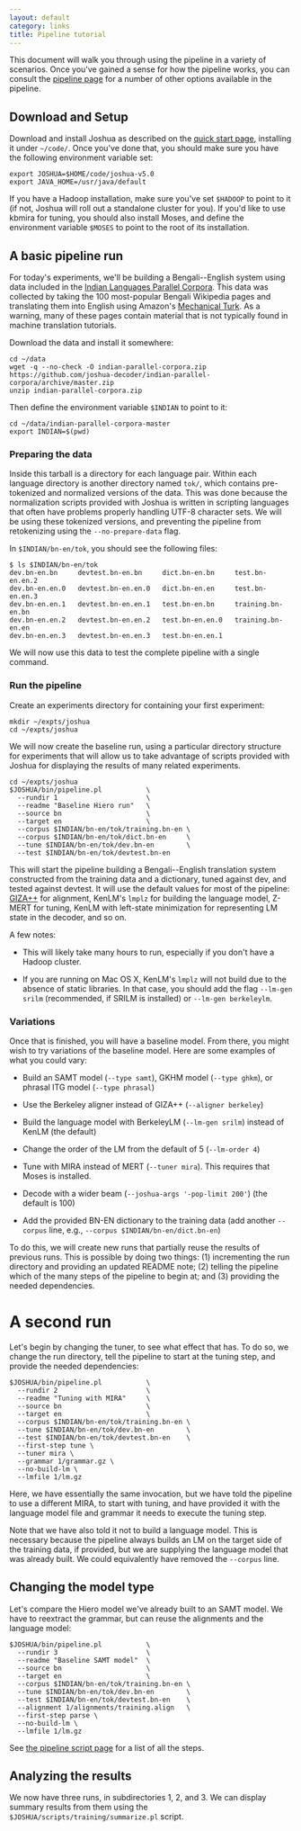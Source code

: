 ```yaml
---
layout: default
category: links
title: Pipeline tutorial
---
```


This document will walk you through using the pipeline in a variety of scenarios. Once you've gained a
sense for how the pipeline works, you can consult the [pipeline page](pipeline.html) for a number of
other options available in the pipeline.

## Download and Setup

Download and install Joshua as described on the [quick start page](index.html), installing it under
`~/code/`. Once you've done that, you should make sure you have the following environment variable set:

    export JOSHUA=$HOME/code/joshua-v5.0
    export JAVA_HOME=/usr/java/default

If you have a Hadoop installation, make sure you've set `$HADOOP` to point to it (if not, Joshua
will roll out a standalone cluster for you). If you'd like to use kbmira for tuning, you should also
install Moses, and define the environment variable `$MOSES` to point to the root of its installation.

## A basic pipeline run

For today's experiments, we'll be building a Bengali--English system using data included in the
[Indian Languages Parallel Corpora](/indian-parallel-corpora/). This data was collected by taking
the 100 most-popular Bengali Wikipedia pages and translating them into English using Amazon's
[Mechanical Turk](http://www.mturk.com/). As a warning, many of these pages contain material that is
not typically found in machine translation tutorials.

Download the data and install it somewhere:

    cd ~/data
    wget -q --no-check -O indian-parallel-corpora.zip https://github.com/joshua-decoder/indian-parallel-corpora/archive/master.zip
    unzip indian-parallel-corpora.zip

Then define the environment variable `$INDIAN` to point to it:

    cd ~/data/indian-parallel-corpora-master
    export INDIAN=$(pwd)
    
### Preparing the data

Inside this tarball is a directory for each language pair. Within each language directory is another
directory named `tok/`, which contains pre-tokenized and normalized versions of the data. This was
done because the normalization scripts provided with Joshua is written in scripting languages that
often have problems properly handling UTF-8 character sets. We will be using these tokenized
versions, and preventing the pipeline from retokenizing using the `--no-prepare-data` flag.

In `$INDIAN/bn-en/tok`, you should see the following files:

    $ ls $INDIAN/bn-en/tok
    dev.bn-en.bn     devtest.bn-en.bn     dict.bn-en.bn     test.bn-en.en.2
    dev.bn-en.en.0   devtest.bn-en.en.0   dict.bn-en.en     test.bn-en.en.3
    dev.bn-en.en.1   devtest.bn-en.en.1   test.bn-en.bn     training.bn-en.bn
    dev.bn-en.en.2   devtest.bn-en.en.2   test.bn-en.en.0   training.bn-en.en
    dev.bn-en.en.3   devtest.bn-en.en.3   test.bn-en.en.1

We will now use this data to test the complete pipeline with a single command.
    
### Run the pipeline

Create an experiments directory for containing your first experiment:

    mkdir ~/expts/joshua
    cd ~/expts/joshua
    
We will now create the baseline run, using a particular directory structure for experiments that
will allow us to take advantage of scripts provided with Joshua for displaying the results of many
related experiments.

    cd ~/expts/joshua
    $JOSHUA/bin/pipeline.pl           \
      --rundir 1                      \
      --readme "Baseline Hiero run"   \
      --source bn                     \
      --target en                     \
      --corpus $INDIAN/bn-en/tok/training.bn-en \
      --corpus $INDIAN/bn-en/tok/dict.bn-en     \
      --tune $INDIAN/bn-en/tok/dev.bn-en        \
      --test $INDIAN/bn-en/tok/devtest.bn-en
      
This will start the pipeline building a Bengali--English translation system constructed from the
training data and a dictionary, tuned against dev, and tested against devtest. It will use the
default values for most of the pipeline: [GIZA++](https://code.google.com/p/giza-pp/) for alignment,
KenLM's `lmplz` for building the language model, Z-MERT for tuning, KenLM with left-state
minimization for representing LM state in the decoder, and so on.

A few notes:

- This will likely take many hours to run, especially if you don't have a Hadoop cluster.

- If you are running on Mac OS X, KenLM's `lmplz` will not build due to the absence of static
  libraries. In that case, you should add the flag `--lm-gen srilm` (recommended, if SRILM is
  installed) or `--lm-gen berkeleylm`.

### Variations

Once that is finished, you will have a baseline model. From there, you might wish to try variations
of the baseline model. Here are some examples of what you could vary:

- Build an SAMT model (`--type samt`), GKHM model (`--type ghkm`), or phrasal ITG model (`--type phrasal`) 
   
- Use the Berkeley aligner instead of GIZA++ (`--aligner berkeley`)
   
- Build the language model with BerkeleyLM (`--lm-gen srilm`) instead of KenLM (the default)

- Change the order of the LM from the default of 5 (`--lm-order 4`)

- Tune with MIRA instead of MERT (`--tuner mira`). This requires that Moses is installed.
   
- Decode with a wider beam (`--joshua-args '-pop-limit 200'`) (the default is 100)

- Add the provided BN-EN dictionary to the training data (add another `--corpus` line, e.g., `--corpus $INDIAN/bn-en/dict.bn-en`)

To do this, we will create new runs that partially reuse the results of previous runs. This is
possible by doing two things: (1) incrementing the run directory and providing an updated README
note; (2) telling the pipeline which of the many steps of the pipeline to begin at; and (3)
providing the needed dependencies.

# A second run

Let's begin by changing the tuner, to see what effect that has. To do so, we change the run
directory, tell the pipeline to start at the tuning step, and provide the needed dependencies:

    $JOSHUA/bin/pipeline.pl           \
      --rundir 2                      \
      --readme "Tuning with MIRA"     \
      --source bn                     \
      --target en                     \
      --corpus $INDIAN/bn-en/tok/training.bn-en \
      --tune $INDIAN/bn-en/tok/dev.bn-en        \
      --test $INDIAN/bn-en/tok/devtest.bn-en    \
      --first-step tune \
      --tuner mira \
      --grammar 1/grammar.gz \
      --no-build-lm \
      --lmfile 1/lm.gz
      
 Here, we have essentially the same invocation, but we have told the pipeline to use a different
 MIRA, to start with tuning, and have provided it with the language model file and grammar it needs
 to execute the tuning step. 
 
 Note that we have also told it not to build a language model. This is necessary because the
 pipeline always builds an LM on the target side of the training data, if provided, but we are
 supplying the language model that was already built. We could equivalently have removed the
 `--corpus` line.
 
## Changing the model type

Let's compare the Hiero model we've already built to an SAMT model. We have to reextract the
grammar, but can reuse the alignments and the language model:

    $JOSHUA/bin/pipeline.pl           \
      --rundir 3                      \
      --readme "Baseline SAMT model"  \
      --source bn                     \
      --target en                     \
      --corpus $INDIAN/bn-en/tok/training.bn-en \
      --tune $INDIAN/bn-en/tok/dev.bn-en        \
      --test $INDIAN/bn-en/tok/devtest.bn-en    \
      --alignment 1/alignments/training.align   \
      --first-step parse \
      --no-build-lm \
      --lmfile 1/lm.gz

See [the pipeline script page](pipeline.html#steps) for a list of all the steps.

## Analyzing the results

We now have three runs, in subdirectories 1, 2, and 3. We can display summary results from them
using the `$JOSHUA/scripts/training/summarize.pl` script.

